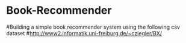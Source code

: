 # Book-Recommender
#Building a simple book recommender system using the following csv dataset
#http://www2.informatik.uni-freiburg.de/~cziegler/BX/

